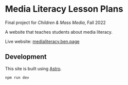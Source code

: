 # Media Literacy Lesson Plans

Final project for _Children & Mass Media_, Fall 2022

A website that teaches students about media literacy.

Live website: [medialiteracy.ben.page](https://medialiteracy.ben.page)

## Development

This site is built using [Astro](https://astro.build).

```
npm run dev
```
